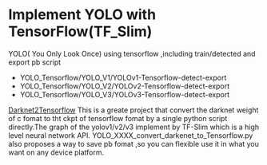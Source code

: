 # Implement YOLO with TensorFlow(TF_Slim)
YOLO( You Only Look Once)  using tensorflow ,including train/detected and export pb script

<ul>
  <li>YOLO_Tensorflow/YOLO_V1/YOLOv1-Tensorflow-detect-export</li>
  <li>YOLO_Tensorflow/YOLO_V2/YOLOv2-Tensorflow-detect-export</li>
  <li>YOLO_Tensorflow/YOLO_V3/YOLOv3-Tensorflow-detect-export</li>
</ul>

[Darknet2Tensorflow](https://github.com/Robinatp/YOLO_Tensorflow/tree/master/Darknet2Tensorflow/darknet-master)
This is a greate project that convert the darknet weight of c fomat to tht ckpt of tensorflow fomat by a single python script directly.The graph of  the yolov1/v2/v3 implement by TF-Slim which is a high level neural network API.
YOLO_XXXX_convert_darkenet_to_Tensorflow.py also proposes a way to save pb fomat ,so you can flexible use it in what you want on any device platform.
